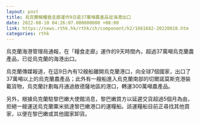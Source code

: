 ```yaml
---
layout: post
title: 烏克蘭稱糧食走廊運作9日逾37萬噸農產品從海港出口
date: 2022-08-10 04:26:07.000000000 +08:00
link: https://news.rthk.hk/rthk/ch/component/k2/1661682-20220810.htm
categories: rthk
---
```


烏克蘭海港管理局通報，在「糧食走廊」運作的9天時間內，超過37萬噸烏克蘭農產品，已從烏克蘭的海港出口。

烏克蘭傳媒報道，在這9日內有12艘船離開烏克蘭港口，向全球7個國家，出口了37萬噸以上的烏克蘭農產品；此外有一艘船進入烏克蘭南部的切爾諾莫斯克港裝載貨物，烏克蘭計劃每月通過敖德薩地區的港口，轉運300萬噸農產品。

另外，根據烏克蘭駐黎巴嫩大使館消息，黎巴嫩買方以延遲交貨超過5個月為由，拒絕一艘運送烏克蘭粟米抵達黎巴嫩港口的運糧船。該運糧船目前正尋找其他買家，以便在黎巴嫩或其他國家卸貨。
